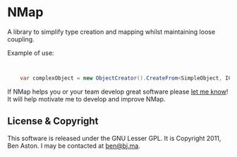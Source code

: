 NMap
====

A library to simplify type creation and mapping whilst maintaining loose coupling.

Example of use:

```C#


	var complexObject = new ObjectCreator().CreateFrom<SimpleObject, IComplexObject, ComplexObject>(simpleObject, factory);

```

If NMap helps you or your team develop great software please [let me know](mailto:ben@bj.ma "Ben's email address")! It will help motivate me to develop and improve NMap.



License & Copyright
--------

This software is released under the GNU Lesser GPL. It is Copyright 2011, Ben Aston. I may be contacted at ben@bj.ma.